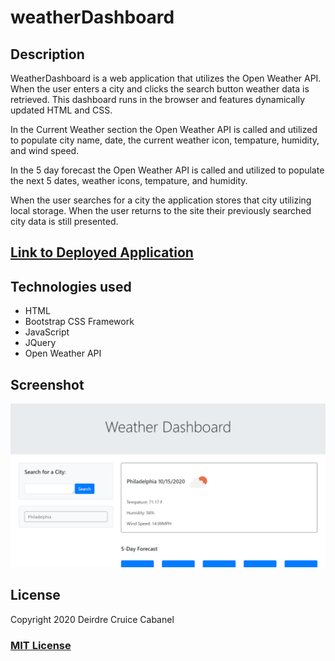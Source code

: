 # weatherDashboard

## Description 

WeatherDashboard is a web application that utilizes the Open Weather API.  When the user enters a city and clicks the search button weather data is retrieved.  This dashboard runs in the browser and features dynamically updated HTML and CSS. 

In the Current Weather section the Open Weather API is called and utilized to populate city name, date, the current weather icon, tempature, humidity, and wind speed. 

In the 5 day forecast the Open Weather API is called and utilized to populate the next 5 dates, weather icons, tempature, and humidity.  

When the user searches for a city the application stores that city utilizing local storage.  When the user returns to the site their previously searched city data is still presented.  

## [Link to Deployed Application](https://dmcc789.github.io/weatherDashboard/)

## Technologies used 
* HTML
* Bootstrap CSS Framework
* JavaScript
* JQuery
* Open Weather API

## Screenshot 

![Application Screen Shot](weatherpic.png) 

## License
Copyright 2020 Deirdre Cruice Cabanel
### [MIT License](https://opensource.org/licenses/MIT)
